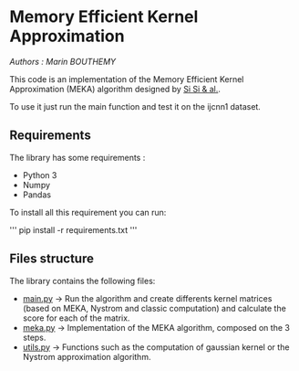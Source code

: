 # Memory Efficient Kernel Approximation
*Authors : Marin BOUTHEMY*


This code is an implementation of the Memory Efficient Kernel Approximation (MEKA) algorithm designed by [Si Si & al.](http://www.jmlr.org/papers/volume18/15-025/15-025.pdf).

To use it just run the main function and test it on the ijcnn1 dataset.

## Requirements
The library has some requirements :
 - Python 3
 - Numpy
 - Pandas

To install all this requirement you can run:

'''
pip install -r requirements.txt
'''

## Files structure
The library contains the following files:

 - [main.py](https://github.com/Marin35/memory-efficient-kernel-approximation/blob/master/src/main.py) -> Run the algorithm and create differents kernel matrices (based on MEKA, Nystrom and classic computation) and calculate the score for each of the matrix.
 - [meka.py](https://github.com/Marin35/memory-efficient-kernel-approximation/blob/master/src/meka.py) -> Implementation of the MEKA algorithm, composed on the 3 steps.
 - [utils.py](https://github.com/Marin35/memory-efficient-kernel-approximation/blob/master/src/utils.py) -> Functions such as the computation of gaussian kernel or the Nystrom approximation algorithm.

